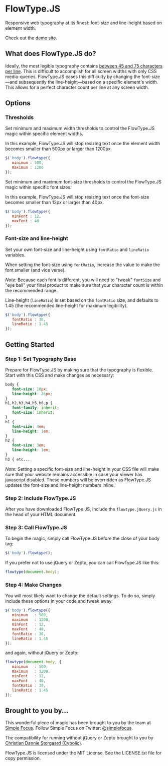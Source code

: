 # FlowType.JS #

Responsive web typography at its finest: font-size and line-height based on element width.

Check out the [demo site](http://simplefocus.com/flowtype).

## What does FlowType.JS do? ##

Ideally, the most legible typography contains [between 45 and 75 characters per line](http://webtypography.net/Rhythm_and_Proportion/Horizontal_Motion/2.1.2/). This is difficult to accomplish for all screen widths with only CSS media-queries. FlowType.JS eases this difficulty by changing the font-size—and subsequently the line-height—based on a specific element's width. This allows for a perfect character count per line at any screen width.

## Options ##

### Thresholds ###

Set minimum and maximum width thresholds to control the FlowType.JS magic within specific element widths.

In this example, FlowType.JS will stop resizing text once the element width becomes smaller than 500px or larger than 1200px.

```javascript
$('body').flowtype({
   minimum : 500,
   maximum : 1200
});
```

Set minimum and maximum font-size thresholds to control the FlowType.JS magic within specific font sizes.

In this example, FlowType.JS will stop resizing text once the font-size becomes smaller than 12px or larger than 40px.

```javascript
$('body').flowtype({
   minFont : 12,
   maxFont : 40
});
```

### Font-size and line-height ###

Set your own font-size and line-height using `fontRatio` and `lineRatio` variables.

When setting the font-size using `fontRatio`, increase the value to make the font smaller (and vice verse).

_Note:_ Because each font is different, you will need to "tweak" `fontSize` and "eye ball" your final product to make sure that your character count is within the recommended range.

Line-height (`lineRatio`) is set based on the `fontRatio` size, and defaults to 1.45 (the recommended line-height for maximum legibility).

```javascript
$('body').flowtype({
   fontRatio : 30,
   lineRatio : 1.45
});
```

## Getting Started ##

### Step 1: Set Typography Base ###

Prepare for FlowType.JS by making sure that the typography is flexible. Start with this CSS and make changes as necessary:

```css
body {
   font-size: 18px;
   line-height: 26px;
}
h1,h2,h3,h4,h5,h6,p {
   font-family: inherit;
   font-size: inherit;
}
h1 {
   font-size: 4em;
   line-height: 1em;
}
h2 {
   font-size: 3em;
   line-height: 1em;
}
h3 { etc...
```

_Note:_ Setting a specific font-size and line-height in your CSS file will make sure that your website remains accessible in case your viewer has javascript disabled. These numbers will be overridden as FlowType.JS updates the font-size and line-height numbers inline.

### Step 2: Include FlowType.JS ###

After you have downloaded FlowType.JS, include the `flowtype.jQuery.js` in the head of your HTML document.

### Step 3: Call FlowType.JS ###

To begin the magic, simply call FlowType.JS before the close of your body tag:

```javascript
$('body').flowtype();
```

If you prefer not to use jQuery or Zepto, you can call FlowType.JS like this:

```javascript
flowtype(document.body);
```

### Step 4: Make Changes ###

You will most likely want to change the default settings. To do so, simply include these options in your code and tweak away:

```javascript
$('body').flowtype({
   minimum   : 500,
   maximum   : 1200,
   minFont   : 12,
   maxFont   : 40,
   fontRatio : 30,
   lineRatio : 1.45
});
```

and again, without jQuery or Zepto:

```javascript
flowtype(document.body, {
   minimum   : 500,
   maximum   : 1200,
   minFont   : 12,
   maxFont   : 40,
   fontRatio : 30,
   lineRatio : 1.45
});
```

## Brought to you by... ##

This wonderful piece of magic has been brought to you by the team at [Simple Focus](http://simplefocus.com). Follow Simple Focus on Twitter: [@simplefocus](http://twitter.com/simplefocus).

The compatibility for running without jQuery or Zepto brought to you by [Christian Dannie Storgaard (Cybolic)](http://cybolic.me).

FlowType.JS is licensed under the MIT License. See the LICENSE.txt file for copy permission.